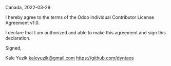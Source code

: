 Canada, 2022-03-29

I hereby agree to the terms of the Odoo Individual Contributor License
Agreement v1.0.

I declare that I am authorized and able to make this agreement and sign this
declaration.

Signed,

Kale Yuzik kaleyuzik@gmail.com https://github.com/dyntaos
